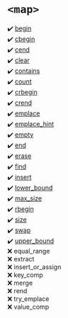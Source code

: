 # `<map>`
:heavy_check_mark: [begin](begin.md)  
:heavy_check_mark: [cbegin](cbegin.md)  
:heavy_check_mark: [cend](cend.md)  
:heavy_check_mark: [clear](clear.md)  
:heavy_check_mark: [contains](contains.md)  
:heavy_check_mark: [count](count.md)  
:heavy_check_mark: [crbegin](crbegin.md)  
:heavy_check_mark: [crend](crend.md)  
:heavy_check_mark: [emplace](emplace.md)  
:heavy_check_mark: [emplace_hint](emplace_hint.md)  
:heavy_check_mark: [empty](empty.md)  
:heavy_check_mark: [end](end.md)  
:heavy_check_mark: [erase](erase.md)  
:heavy_check_mark: [find](find.md)  
:heavy_check_mark: [insert](insert.md)  
:heavy_check_mark: [lower_bound](lower_bound.md)  
:heavy_check_mark: [max_size](max_size.md)  
:heavy_check_mark: [rbegin](rbegin.md)  
:heavy_check_mark: [size](size.md)  
:heavy_check_mark: [swap](swap.md)  
:heavy_check_mark: [upper_bound](upper_bound.md)  
:x: equal_range  
:x: extract  
:x: insert_or_assign  
:x: key_comp  
:x: merge  
:x: rend  
:x: try_emplace  
:x: value_comp
